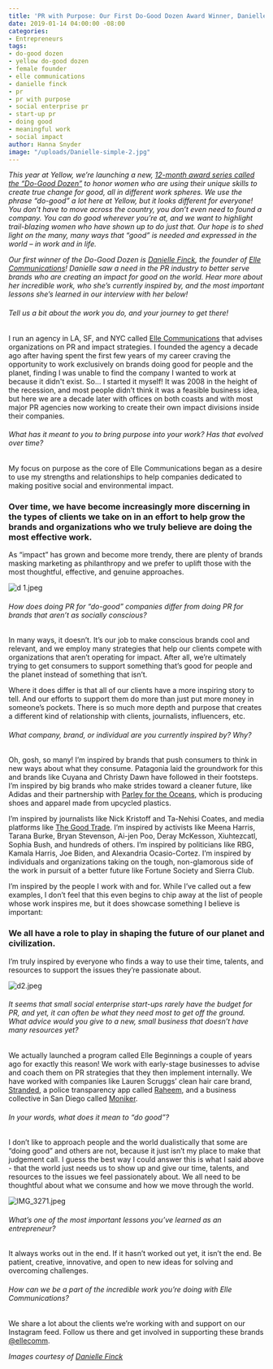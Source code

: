 ```yaml
---
title: 'PR with Purpose: Our First Do-Good Dozen Award Winner, Danielle Finck'
date: 2019-01-14 04:00:00 -08:00
categories:
- Entrepreneurs
tags:
- do-good dozen
- yellow do-good dozen
- female founder
- elle communications
- danielle finck
- pr
- pr with purpose
- social enterprise pr
- start-up pr
- doing good
- meaningful work
- social impact
author: Hanna Snyder
image: "/uploads/Danielle-simple-2.jpg"
---
```


_This year at Yellow, we’re launching a new, [12-month award series called the “Do-Good Dozen”](https://yellowcollective.lpages.co/do-good-dozen/) to honor women who are using their unique skills to create true change for good, all in different work spheres. We use the phrase “do-good” a lot here at Yellow, but it looks different for everyone! You don’t have to move across the country, you don’t even need to found a company. You can do good wherever you’re at, and we want to highlight trail-blazing women who have shown up to do just that. Our hope is to shed light on the many, many ways that “good” is needed and expressed in the world – in work and in life._

_Our first winner of the Do-Good Dozen is [Danielle Finck](https://www.instagram.com/daniellefinck/), the founder of [Elle Communications](https://www.ellecomm.com/)! Danielle saw a need in the PR industry to better serve brands who are creating an impact for good on the world. Hear more about her incredible work, who she’s currently inspired by, and the most important lessons she’s learned in our interview with her below!_

###### Tell us a bit about the work you do, and your journey to get there!

I run an agency in LA, SF, and NYC called [Elle Communications](https://www.ellecomm.com/) that advises organizations on PR and impact strategies. I founded the agency a decade ago after having spent the first few years of my career craving the opportunity to work exclusively on brands doing good for people and the planet, finding I was unable to find the company I wanted to work at because it didn't exist. So... I started it myself! It was 2008 in the height of the recession, and most people didn’t think it was a feasible business idea, but here we are a decade later with offices on both coasts and with most major PR agencies now working to create their own impact divisions inside their companies. 

###### What has it meant to you to bring purpose into your work? Has that evolved over time?

My focus on purpose as the core of Elle Communications began as a desire to use my strengths and relationships to help companies dedicated to making positive social and environmental impact. 

### Over time, we have become increasingly more discerning in the types of clients we take on in an effort to help grow the brands and organizations who we truly believe are doing the most effective work. 

As “impact” has grown and become more trendy, there are plenty of brands masking marketing as philanthropy and we prefer to uplift those with the most thoughtful, effective, and genuine approaches. 

![d 1.jpeg](/uploads/d%201.jpeg)

###### How does doing PR for “do-good” companies differ from doing PR for brands that aren’t as socially conscious?

In many ways, it doesn’t. It’s our job to make conscious brands cool and relevant, and we employ many strategies that help our clients compete with organizations that aren’t operating for impact. After all, we’re ultimately trying to get consumers to support something that’s good for people and the planet instead of something that isn’t. 

Where it does differ is that all of our clients have a more inspiring story to tell. And our efforts to support them do more than just put more money in someone’s pockets. There is so much more depth and purpose that creates a different kind of relationship with clients, journalists, influencers, etc. 

###### What company, brand, or individual are you currently inspired by? Why?

Oh, gosh, so many! I’m inspired by brands that push consumers to think in new ways about what they consume. Patagonia laid the groundwork for this and brands like Cuyana and Christy Dawn have followed in their footsteps. I’m inspired by big brands who make strides toward a cleaner future, like Adidas and their partnership with [Parley for the Oceans](https://www.adidas.com/us/parley), which is producing shoes and apparel made from upcycled plastics. 

I’m inspired by journalists like Nick Kristoff and Ta-Nehisi Coates, and media platforms like [The Good Trade](https://www.thegoodtrade.com/). I’m inspired by activists like Meena Harris, Tarana Burke, Bryan Stevenson, Ai-jen Poo, Deray McKesson, Xiuhtezcatl, Sophia Bush, and hundreds of others. I’m inspired by politicians like RBG, Kamala Harris, Joe Biden, and Alexandria Ocasio-Cortez. I’m inspired by individuals and organizations taking on the tough, non-glamorous side of the work in pursuit of a better future like Fortune Society and Sierra Club. 

I’m inspired by the people I work with and for. While I’ve called out a few examples, I don’t feel that this even begins to chip away at the list of people whose work inspires me, but it does showcase something I believe is important: 

### We all have a role to play in shaping the future of our planet and civilization. 

I’m truly inspired by everyone who finds a way to use their time, talents, and resources to support the issues they’re passionate about. 

![d2.jpeg](/uploads/d2.jpeg)

###### It seems that small social enterprise start-ups rarely have the budget for PR, and yet, it can often be what they need most to get off the ground. What advice would you give to a new, small business that doesn’t have many resources yet?

We actually launched a program called Elle Beginnings a couple of years ago for exactly this reason! We work with early-stage businesses to advise and coach them on PR strategies that they then implement internally. We have worked with companies like Lauren Scruggs’ clean hair care brand, [Stranded](https://www.thestrandedshop.com/), a police transparency app called [Raheem](https://www.raheem.ai/), and a business collective in San Diego called [Moniker](https://monikergroup.com/). 

###### In your words, what does it mean to “do good”?

I don’t like to approach people and the world dualistically that some are “doing good” and others are not, because it just isn’t my place to make that judgement call. I guess the best way I could answer this is what I said above - that the world just needs us to show up and give our time, talents, and resources to the issues we feel passionately about. We all need to be thoughtful about what we consume and how we move through the world. 

![IMG_3271.jpeg](/uploads/IMG_3271.jpeg)

###### What’s one of the most important lessons you’ve learned as an entrepreneur?

It always works out in the end. If it hasn’t worked out yet, it isn’t the end. Be patient, creative, innovative, and open to new ideas for solving and overcoming challenges. 

###### How can we be a part of the incredible work you’re doing with Elle Communications?

We share a lot about the clients we’re working with and support on our Instagram feed. Follow us there and get involved in supporting these brands [@ellecomm](https://www.instagram.com/ellecomm/). 

_Images courtesy of [Danielle Finck](https://www.instagram.com/daniellefinck/)_